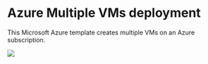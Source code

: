 # Azure Multiple VMs deployment

This Microsoft Azure template creates multiple VMs on an Azure subscription.

<a href="https://portal.azure.com/#create/Microsoft.Template/uri/https%3A%2F%2Fgithub.com%2Fgm9br%2Fvm-create-multiple-machines%2Fazuredeploy.json" target="_blank"><img src="http://azuredeploy.net/deploybutton.png"/></a>
